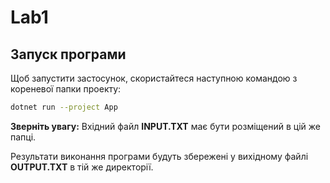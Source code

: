 # Lab1

## Запуск програми

Щоб запустити застосунок, скористайтеся наступною командою з кореневої папки проекту:

```bash
dotnet run --project App
```

**Зверніть увагу:** Вхідний файл **INPUT.TXT** має бути розміщений в цій же папці.

Результати виконання програми будуть збережені у вихідному файлі **OUTPUT.TXT** в тій же директорії.
